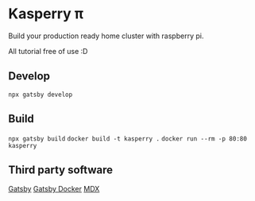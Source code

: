 # Kasperry π

Build your production ready home cluster with raspberry pi.

All tutorial free of use :D


## Develop

`npx gatsby develop`


## Build

`npx gatsby build`
`docker build -t kasperry .`
`docker run --rm -p 80:80 kasperry`


## Third party software

[Gatsby](https://www.gatsbyjs.org/)
[Gatsby Docker](https://github.com/gatsbyjs/gatsby-docker)
[MDX](https://mdxjs.com/)
